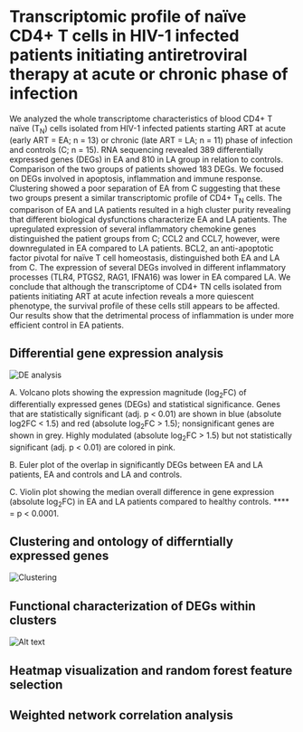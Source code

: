 # Transcriptomic profile of naïve CD4+ T cells in HIV-1 infected patients initiating antiretroviral therapy at acute or chronic phase of infection

We analyzed the whole transcriptome characteristics of blood CD4+ T naïve (T<sub>N</sub>) cells isolated from HIV-1 infected patients starting ART at acute (early ART = EA; n = 13) or chronic (late ART = LA; n = 11) phase of infection and controls (C; n = 15). RNA sequencing revealed 389 differentially expressed genes (DEGs) in EA and 810 in LA group in relation to controls. Comparison of the two groups of patients showed 183 DEGs. We focused on DEGs involved in apoptosis, inflammation and immune response. Clustering showed a poor separation of EA from C suggesting that these two groups present a similar transcriptomic profile of CD4+ T<sub>N</sub> cells. The comparison of EA and LA patients resulted in a high cluster purity revealing that different biological dysfunctions characterize EA and LA patients. The upregulated expression of several inflammatory chemokine genes distinguished the patient groups from C; CCL2 and CCL7, however, were downregulated in EA compared to LA patients. BCL2, an anti-apoptotic factor pivotal for naïve T cell homeostasis, distinguished both EA and LA from C. The expression of several DEGs involved in different inflammatory processes (TLR4, PTGS2, RAG1, IFNA16) was lower in EA compared LA. We conclude that although the transcriptome of CD4+ TN cells isolated from patients initiating ART at acute infection reveals a more quiescent phenotype, the survival profile of these cells still appears to be affected. Our results show that the detrimental process of inflammation is under more efficient control in EA patients.

## Differential gene expression analysis
![DE analysis](https://ars.els-cdn.com/content/image/1-s2.0-S0888754321003219-gr1.jpg "DE analysis")

A. Volcano plots showing the expression magnitude (log<sub>2</sub>FC) of differentially expressed genes (DEGs) and statistical significance. Genes that are statistically significant (adj. p < 0.01) are shown in blue (absolute log2FC < 1.5) and red (absolute log<sub>2</sub>FC > 1.5); nonsignificant genes are shown in grey. Highly modulated (absolute log<sub>2</sub>FC > 1.5) but not statistically significant (adj. p < 0.01) are colored in pink.

B. Euler plot of the overlap in significantly DEGs between EA and LA patients, EA and controls and LA and controls.

C. Violin plot showing the median overall difference in gene expression (absolute log<sub>2</sub>FC) in EA and LA patients compared to healthy controls. **** = p < 0.0001.

## Clustering and ontology of differntially expressed genes
![Clustering](https://ars.els-cdn.com/content/image/1-s2.0-S0888754321003219-gr2.jpg "a title")


## Functional characterization of DEGs within clusters
![Alt text](https://ars.els-cdn.com/content/image/1-s2.0-S0888754321003219-gr3.jpg "a title")

## Heatmap visualization and random forest feature selection


## Weighted network correlation analysis
